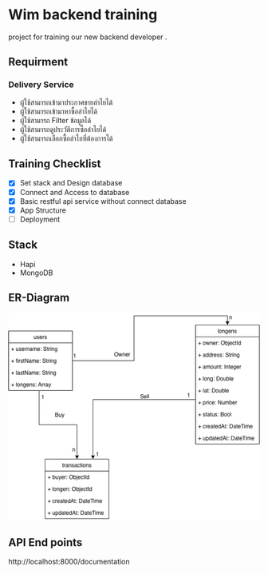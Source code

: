 # Wim backend training
project for training our new backend developer .

## Requirment 
### Delivery Service
 - ผู้ใช้สามารถเข้ามาประกาศขายลำไยได้
 - ผู้ใช้สามารถเข้ามาหาซื้อลำไยได้
 - ผู้ใช้สามารถ Filter ข้อมูลได้
 - ผู้ใช้สามารถดูประวัติการซื้อลำไยได้
 - ผู้ใช้สามารถเลือกซื้อลำไยที่ต้องการได้

## Training Checklist 
 - [x] Set stack and Design database
 - [x] Connect and Access to database
 - [x] Basic restful api service without connect database
 - [x] App Structure
 - [ ] Deployment
 
## Stack
 - Hapi
 - MongoDB
 
## ER-Diagram
![Alt text](ER/Longen-ER.png?raw=true "ER diagram")


## API End points
http://localhost:8000/documentation
